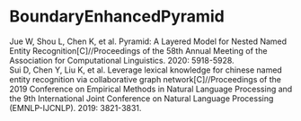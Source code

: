# BoundaryEnhancedPyramid
Jue W, Shou L, Chen K, et al. Pyramid: A Layered Model for Nested Named Entity Recognition[C]//Proceedings of the 58th Annual Meeting of the Association for Computational Linguistics. 2020: 5918-5928.  
Sui D, Chen Y, Liu K, et al. Leverage lexical knowledge for chinese named entity recognition via collaborative graph network[C]//Proceedings of the 2019 Conference on Empirical Methods in Natural Language Processing and the 9th International Joint Conference on Natural Language Processing (EMNLP-IJCNLP). 2019: 3821-3831.  